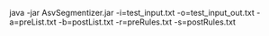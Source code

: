 java -jar AsvSegmentizer.jar -i=test_input.txt -o=test_input_out.txt -a=preList.txt -b=postList.txt -r=preRules.txt -s=postRules.txt
